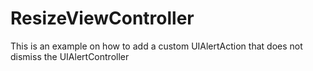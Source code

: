 # ResizeViewController
This is an example on how to add a custom UIAlertAction that does not dismiss the UIAlertController
